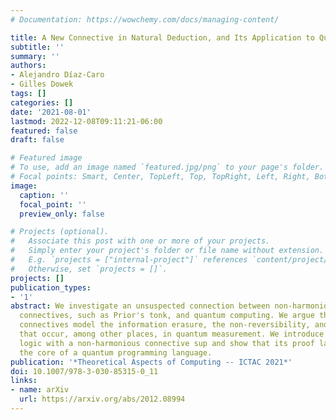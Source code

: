 ```yaml
---
# Documentation: https://wowchemy.com/docs/managing-content/

title: A New Connective in Natural Deduction, and Its Application to Quantum Computing
subtitle: ''
summary: ''
authors:
- Alejandro Díaz-Caro
- Gilles Dowek
tags: []
categories: []
date: '2021-08-01'
lastmod: 2022-12-08T09:11:21-06:00
featured: false
draft: false

# Featured image
# To use, add an image named `featured.jpg/png` to your page's folder.
# Focal points: Smart, Center, TopLeft, Top, TopRight, Left, Right, BottomLeft, Bottom, BottomRight.
image:
  caption: ''
  focal_point: ''
  preview_only: false

# Projects (optional).
#   Associate this post with one or more of your projects.
#   Simply enter your project's folder or file name without extension.
#   E.g. `projects = ["internal-project"]` references `content/project/deep-learning/index.md`.
#   Otherwise, set `projects = []`.
projects: []
publication_types:
- '1'
abstract: We investigate an unsuspected connection between non-harmonious logical
  connectives, such as Prior's tonk, and quantum computing. We argue that non-harmonious
  connectives model the information erasure, the non-reversibility, and the non-determinism
  that occur, among other places, in quantum measurement. We introduce a propositional
  logic with a non-harmonious connective sup and show that its proof language forms
  the core of a quantum programming language.
publication: '*Theoretical Aspects of Computing -- ICTAC 2021*'
doi: 10.1007/978-3-030-85315-0_11
links:
- name: arXiv
  url: https://arxiv.org/abs/2012.08994
---
```

